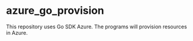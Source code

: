 # azure_go_provision

This repository uses Go SDK Azure. The programs will provision resources in Azure.
